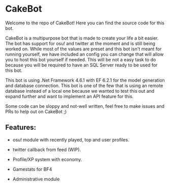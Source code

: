 # CakeBot
Welcome to the repo of CakeBot! Here you can find the source code for this bot.

CakeBot is a multipurpose bot that is made to create your life a bit easier.
The bot has support for osu! and twitter at the moment and is still being worked on.
While most of the values are preset and this bot isn't meant for running yourself, we have included an config you can change that will allow you to host this bot yourself if needed. This will be not a easy task to do because you will be required to have an SQL Server ready to be used for this bot.

This bot is using .Net Framework 4.6.1 with EF 6.2.1 for the model generation and database connection. This bot is one of the few that is using an remote database instead of a local one because we wanted to test this out and expand further and want to implement an API feature for this.

Some code can be sloppy and not-well written, feel free to make issues and PRs to help out on CakeBot ;)

## Features:

- osu! module with recently played, top and user profiles.

- twitter callback from feed (WIP).

- Profile/XP system with economy.

- Gamestats for BF4

- Administrative module
